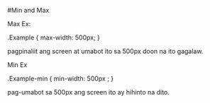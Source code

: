 #Min and Max 

Max 
  Ex:

.Example {
  max-width: 500px;
}

pagpinaliit ang screen at umabot ito sa 500px doon na ito gagalaw.


Min 
  Ex 

.Example-min {
  min-width: 500px ;
}

pag-umabot sa 500px ang screen ito ay hihinto na dito.